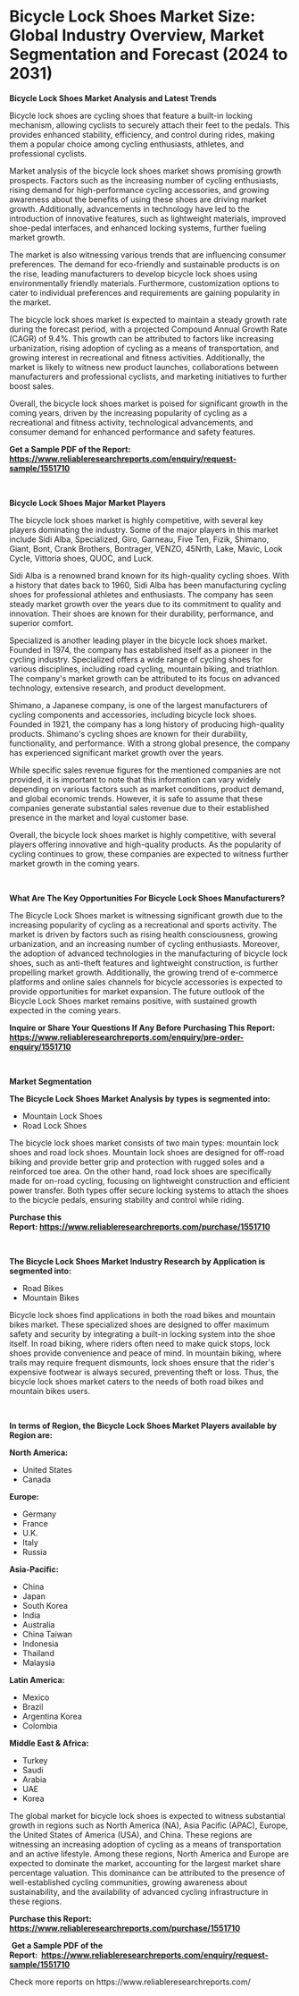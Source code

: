 <p><h1>Bicycle Lock Shoes Market Size: Global Industry Overview, Market Segmentation and Forecast (2024 to 2031)</h1></p><p><strong>Bicycle Lock Shoes Market Analysis and Latest Trends</strong></p>
<p><p>Bicycle lock shoes are cycling shoes that feature a built-in locking mechanism, allowing cyclists to securely attach their feet to the pedals. This provides enhanced stability, efficiency, and control during rides, making them a popular choice among cycling enthusiasts, athletes, and professional cyclists.</p><p>Market analysis of the bicycle lock shoes market shows promising growth prospects. Factors such as the increasing number of cycling enthusiasts, rising demand for high-performance cycling accessories, and growing awareness about the benefits of using these shoes are driving market growth. Additionally, advancements in technology have led to the introduction of innovative features, such as lightweight materials, improved shoe-pedal interfaces, and enhanced locking systems, further fueling market growth.</p><p>The market is also witnessing various trends that are influencing consumer preferences. The demand for eco-friendly and sustainable products is on the rise, leading manufacturers to develop bicycle lock shoes using environmentally friendly materials. Furthermore, customization options to cater to individual preferences and requirements are gaining popularity in the market.</p><p>The bicycle lock shoes market is expected to maintain a steady growth rate during the forecast period, with a projected Compound Annual Growth Rate (CAGR) of 9.4%. This growth can be attributed to factors like increasing urbanization, rising adoption of cycling as a means of transportation, and growing interest in recreational and fitness activities. Additionally, the market is likely to witness new product launches, collaborations between manufacturers and professional cyclists, and marketing initiatives to further boost sales.</p><p>Overall, the bicycle lock shoes market is poised for significant growth in the coming years, driven by the increasing popularity of cycling as a recreational and fitness activity, technological advancements, and consumer demand for enhanced performance and safety features.</p></p>
<p><strong>Get a Sample PDF of the Report:&nbsp; <a href="https://www.reliableresearchreports.com/enquiry/request-sample/1551710">https://www.reliableresearchreports.com/enquiry/request-sample/1551710</a></strong></p>
<p>&nbsp;</p>
<p><strong>Bicycle Lock Shoes Major Market Players</strong></p>
<p><p>The bicycle lock shoes market is highly competitive, with several key players dominating the industry. Some of the major players in this market include Sidi Alba, Specialized, Giro, Garneau, Five Ten, Fizik, Shimano, Giant, Bont, Crank Brothers, Bontrager, VENZO, 45Nrth, Lake, Mavic, Look Cycle, Vittoria shoes, QUOC, and Luck.</p><p>Sidi Alba is a renowned brand known for its high-quality cycling shoes. With a history that dates back to 1960, Sidi Alba has been manufacturing cycling shoes for professional athletes and enthusiasts. The company has seen steady market growth over the years due to its commitment to quality and innovation. Their shoes are known for their durability, performance, and superior comfort.</p><p>Specialized is another leading player in the bicycle lock shoes market. Founded in 1974, the company has established itself as a pioneer in the cycling industry. Specialized offers a wide range of cycling shoes for various disciplines, including road cycling, mountain biking, and triathlon. The company's market growth can be attributed to its focus on advanced technology, extensive research, and product development.</p><p>Shimano, a Japanese company, is one of the largest manufacturers of cycling components and accessories, including bicycle lock shoes. Founded in 1921, the company has a long history of producing high-quality products. Shimano's cycling shoes are known for their durability, functionality, and performance. With a strong global presence, the company has experienced significant market growth over the years.</p><p>While specific sales revenue figures for the mentioned companies are not provided, it is important to note that this information can vary widely depending on various factors such as market conditions, product demand, and global economic trends. However, it is safe to assume that these companies generate substantial sales revenue due to their established presence in the market and loyal customer base.</p><p>Overall, the bicycle lock shoes market is highly competitive, with several players offering innovative and high-quality products. As the popularity of cycling continues to grow, these companies are expected to witness further market growth in the coming years.</p></p>
<p>&nbsp;</p>
<p><strong>What Are The Key Opportunities For Bicycle Lock Shoes Manufacturers?</strong></p>
<p><p>The Bicycle Lock Shoes market is witnessing significant growth due to the increasing popularity of cycling as a recreational and sports activity. The market is driven by factors such as rising health consciousness, growing urbanization, and an increasing number of cycling enthusiasts. Moreover, the adoption of advanced technologies in the manufacturing of bicycle lock shoes, such as anti-theft features and lightweight construction, is further propelling market growth. Additionally, the growing trend of e-commerce platforms and online sales channels for bicycle accessories is expected to provide opportunities for market expansion. The future outlook of the Bicycle Lock Shoes market remains positive, with sustained growth expected in the coming years.</p></p>
<p><strong>Inquire or Share Your Questions If Any Before Purchasing This Report: <a href="https://www.reliableresearchreports.com/enquiry/pre-order-enquiry/1551710">https://www.reliableresearchreports.com/enquiry/pre-order-enquiry/1551710</a></strong></p>
<p>&nbsp;</p>
<p><strong>Market Segmentation</strong></p>
<p><strong>The Bicycle Lock Shoes Market Analysis by types is segmented into:</strong></p>
<p><ul><li>Mountain Lock Shoes</li><li>Road Lock Shoes</li></ul></p>
<p><p>The bicycle lock shoes market consists of two main types: mountain lock shoes and road lock shoes. Mountain lock shoes are designed for off-road biking and provide better grip and protection with rugged soles and a reinforced toe area. On the other hand, road lock shoes are specifically made for on-road cycling, focusing on lightweight construction and efficient power transfer. Both types offer secure locking systems to attach the shoes to the bicycle pedals, ensuring stability and control while riding.</p></p>
<p><strong>Purchase this Report:&nbsp;<a href="https://www.reliableresearchreports.com/purchase/1551710">https://www.reliableresearchreports.com/purchase/1551710</a></strong></p>
<p>&nbsp;</p>
<p><strong>The Bicycle Lock Shoes Market Industry Research by Application is segmented into:</strong></p>
<p><ul><li>Road Bikes</li><li>Mountain Bikes</li></ul></p>
<p><p>Bicycle lock shoes find applications in both the road bikes and mountain bikes market. These specialized shoes are designed to offer maximum safety and security by integrating a built-in locking system into the shoe itself. In road biking, where riders often need to make quick stops, lock shoes provide convenience and peace of mind. In mountain biking, where trails may require frequent dismounts, lock shoes ensure that the rider's expensive footwear is always secured, preventing theft or loss. Thus, the bicycle lock shoes market caters to the needs of both road bikes and mountain bikes users.</p></p>
<p>&nbsp;</p>
<p><strong>In terms of Region, the Bicycle Lock Shoes Market Players available by Region are:</strong></p>
<p>
    <p> <strong> North America: </strong>
        <ul>
            <li>United States</li>
            <li>Canada</li>
        </ul>
        </p> 
    <p> <strong> Europe: </strong>
        <ul>
            <li>Germany</li>
            <li>France</li>
            <li>U.K.</li>
            <li>Italy</li>
            <li>Russia</li>
        </ul>
        </p> 
    <p> <strong> Asia-Pacific: </strong>
        <ul>
            <li>China</li>
            <li>Japan</li>
            <li>South Korea</li>
            <li>India</li>
            <li>Australia</li>
            <li>China Taiwan</li>
            <li>Indonesia</li>
            <li>Thailand</li>
            <li>Malaysia</li>
        </ul>
        </p> 
    <p> <strong> Latin America: </strong>
        <ul>
            <li>Mexico</li>
            <li>Brazil</li>
            <li>Argentina Korea</li>
            <li>Colombia</li>
        </ul>
        </p> 
    <p> <strong> Middle East & Africa: </strong>
        <ul>
            <li>Turkey</li>
            <li>Saudi</li>
            <li>Arabia</li>
            <li>UAE</li>
            <li>Korea</li>
        </ul>
    </p>
    </p>
<p><p>The global market for bicycle lock shoes is expected to witness substantial growth in regions such as North America (NA), Asia Pacific (APAC), Europe, the United States of America (USA), and China. These regions are witnessing an increasing adoption of cycling as a means of transportation and an active lifestyle. Among these regions, North America and Europe are expected to dominate the market, accounting for the largest market share percentage valuation. This dominance can be attributed to the presence of well-established cycling communities, growing awareness about sustainability, and the availability of advanced cycling infrastructure in these regions.</p></p>
<p><strong>Purchase this Report: <a href="https://www.reliableresearchreports.com/purchase/1551710">https://www.reliableresearchreports.com/purchase/1551710</a></strong></p>
<p>&nbsp;<strong>Get a Sample PDF of the Report:&nbsp;&nbsp;<a href="https://www.reliableresearchreports.com/enquiry/request-sample/1551710">https://www.reliableresearchreports.com/enquiry/request-sample/1551710</a></strong></p>
<p><strong></strong></p>
<p>Check more reports on https://www.reliableresearchreports.com/</p>